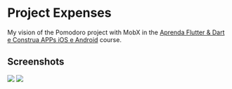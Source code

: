 # Project Expenses

My vision of the Pomodoro project with MobX in the [Aprenda Flutter & Dart e Construa APPs iOS e Android](https://www.cod3r.com.br/courses/aprenda-flutter-dart-e-construa-apps-ios-e-android) course.

## Screenshots
![](https://github.com/lucasgaldinomt/flutter-pomodoro/blob/main/screenshots/iOS1.png)
![](https://github.com/lucasgaldinomt/flutter-pomodoro/blob/master/screenshots/iOS2.png)
